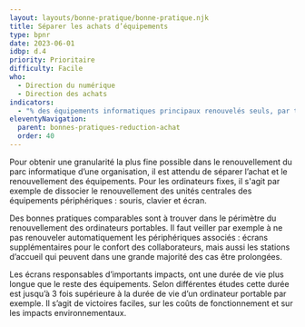 ```yaml
---
layout: layouts/bonne-pratique/bonne-pratique.njk
title: Séparer les achats d’équipements
type: bpnr
date: 2023-06-01
idbp: d.4
priority: Prioritaire
difficulty: Facile
who:
  - Direction du numérique
  - Direction des achats
indicators:
  - "% des équipements informatiques principaux renouvelés seuls, par type de matériel : écrans, souris, téléphones portables, téléphones fixes, unités centrales, équipements de stockage…"
eleventyNavigation:
  parent: bonnes-pratiques-reduction-achat
  order: 40
---
```


Pour obtenir une granularité la plus fine possible dans le renouvellement du parc informatique d’une organisation, il est attendu de séparer l’achat et le renouvellement des équipements. Pour les ordinateurs fixes, il s'agit par exemple de dissocier le renouvellement des unités centrales des équipements périphériques : souris, clavier et écran.

Des bonnes pratiques comparables sont à trouver dans le périmètre du renouvellement des ordinateurs portables. Il faut veiller par exemple à ne pas renouveler automatiquement les périphériques associés : écrans supplémentaires pour le confort des collaborateurs, mais aussi les stations d’accueil qui peuvent dans une grande majorité des cas être prolongées.

Les écrans responsables d’importants impacts, ont une durée de vie plus longue que le reste des équipements. Selon différentes études cette durée est jusqu’à 3 fois supérieure à la durée de vie d’un ordinateur portable par exemple. Il s’agit de victoires faciles, sur les coûts de fonctionnement et sur les impacts environnementaux.
